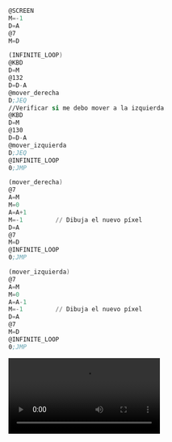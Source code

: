 ```asm
@SCREEN
M=-1
D=A
@7
M=D

(INFINITE_LOOP)
@KBD
D=M
@132
D=D-A
@mover_derecha
D;JEQ
//Verificar si me debo mover a la izquierda
@KBD
D=M
@130
D=D-A
@mover_izquierda
D;JEQ
@INFINITE_LOOP 
0;JMP 

(mover_derecha)
@7
A=M
M=0    
A=A+1
M=-1         // Dibuja el nuevo píxel
D=A
@7
M=D
@INFINITE_LOOP
0;JMP

(mover_izquierda)
@7
A=M
M=0    
A=A-1
M=-1         // Dibuja el nuevo píxel
D=A
@7
M=D
@INFINITE_LOOP
0;JMP
```

![Resultado del programa](../../../../assets/video-unidad1.mp4)
